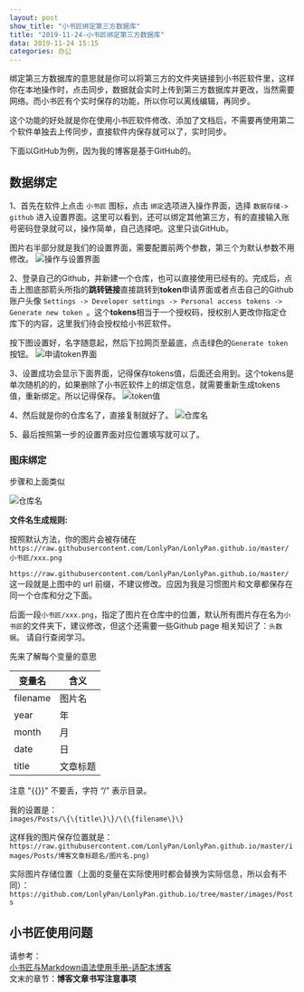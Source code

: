 ```yaml
---
layout: post
show_title: "小书匠绑定第三方数据库"
title: "2019-11-24-小书匠绑定第三方数据库"
data: 2019-11-24 15:15
categories: 办公
---
```


绑定第三方数据库的意思就是你可以将第三方的文件夹链接到小书匠软件里，这样你在本地操作时，点击同步，数据就会实时上传到第三方数据库并更改，当然需要网络。而小书匠有个实时保存的功能，所以你可以离线编辑，再同步。

这个功能的好处就是你在使用小书匠软件修改、添加了文档后，不需要再使用第二个软件单独去上传同步，直接软件内保存就可以了，实时同步。

下面以GitHub为例，因为我的博客是基于GitHub的。

<!--more-->
## 数据绑定

1、首先在软件上点击 `小书匠` 图标，点击 `绑定`选项进入操作界面，选择 `数据存储-> github` 进入设置界面。这里可以看到，还可以绑定其他第三方，有的直接输入账号密码登录就可以，操作简单，自己选择吧。这里只谈GitHub。

图片右半部分就是我们的设置界面，需要配置前两个参数，第三个为默认参数不用修改。
![操作与设置界面](https://raw.githubusercontent.com/LonlyPan/LonlyPan.github.io/master/images/Posts/小书匠绑定第三方数据库/1567696458729.png)

2、登录自己的Github，并新建一个仓库，也可以直接使用已经有的。完成后，点击上图底部箭头所指的**跳转链接**直接跳转到**token**申请界面或者点击自己的Github账户头像 `Settings -> Developer settings -> Personal access tokens -> Generate new token `。这个**tokens**相当于一个授权码，授权别人更改你指定仓库下的内容，这里我们待会授权给小书匠软件。

按下图设置好，名字随意起，然后下拉网页至最底，点击绿色的`Generate token `按钮。
![申请token界面](https://raw.githubusercontent.com/LonlyPan/LonlyPan.github.io/master/images/Posts/小书匠绑定第三方数据库/1567695427415.png)

3、设置成功会显示下面界面，记得保存tokens值，后面还会用到。这个tokens是单次随机的的，如果删除了小书匠软件上的绑定信息，就需要重新生成tokens值，重新绑定。所以记得保存。
![token值](https://raw.githubusercontent.com/LonlyPan/LonlyPan.github.io/master/images/Posts/小书匠绑定第三方数据库/1567695914382.png)

4、然后就是你的仓库名了，直接复制就好了。
![仓库名](https://raw.githubusercontent.com/LonlyPan/LonlyPan.github.io/master/images/Posts/小书匠绑定第三方数据库/1567696155700.png)

5、最后按照第一步的设置界面对应位置填写就可以了。


### 图床绑定

步骤和上面类似

![仓库名](https://raw.githubusercontent.com/LonlyPan/LonlyPan.github.io/master/images/Posts/小书匠绑定第三方数据库/1567697820062.png)

**文件名生成规则:**

按照默认方法，你的图片会被存储在   
`https://raw.githubusercontent.com/LonlyPan/LonlyPan.github.io/master/小书匠/xxx.png`


`https://raw.githubusercontent.com/LonlyPan/LonlyPan.github.io/master/`这一段就是上图中的 url 前缀，不建议修改。应因为我是习惯图片和文章都保存在同一个仓库和分之下面。

后面一段`小书匠/xxx.png`，指定了图片在仓库中的位置，默认所有图片存在名为`小书匠`的文件夹下，建议修改，但这个还需要一些Github page 相关知识了：`头数据`。  请自行查阅学习。

先来了解每个变量的意思

|   变量名  |    含义    |
|---|----|
|  filename   |  图片名   |
|   year   |   年    |
|    month     |   月      |
|     date   |     日    |
|  title   |    文章标题    |

注意 "\{\{\}\}" 不要丢，字符 “/”  表示目录。

我的设置是：  
`images/Posts/\{\{title\}\}/\{\{filename\}\}`

这样我的图片保存位置就是：  
`https://raw.githubusercontent.com/LonlyPan/LonlyPan.github.io/master/images/Posts/博客文章标题名/图片名.png)`

实际图片存储位置（上面的变量在实际使用时都会替换为实际信息，所以会有不同）：  
`https://github.com/LonlyPan/LonlyPan.github.io/tree/master/images/Posts`

## 小书匠使用问题

请参考：  
[小书匠与Markdown语法使用手册-适配本博客](https://lonlypan.com/archivers/小书匠与Markdown语法使用手册-适配本博客)  
文末的章节：**博客文章书写注意事项**